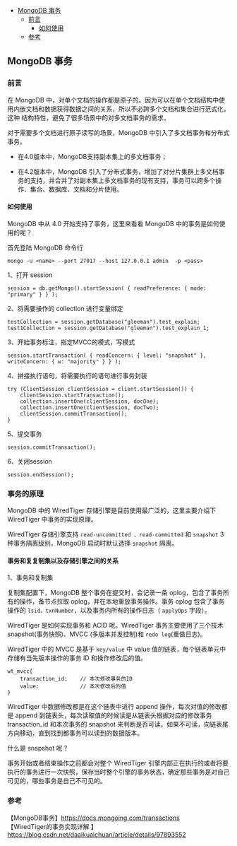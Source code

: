 <!-- START doctoc generated TOC please keep comment here to allow auto update -->
<!-- DON'T EDIT THIS SECTION, INSTEAD RE-RUN doctoc TO UPDATE -->

- [MongoDB 事务](#mongodb-%E4%BA%8B%E5%8A%A1)
  - [前言](#%E5%89%8D%E8%A8%80)
    - [如何使用](#%E5%A6%82%E4%BD%95%E4%BD%BF%E7%94%A8)
  - [参考](#%E5%8F%82%E8%80%83)

<!-- END doctoc generated TOC please keep comment here to allow auto update -->

## MongoDB 事务

### 前言

在 MongoDB 中，对单个文档的操作都是原子的。因为可以在单个文档结构中使用内嵌文档和数据获得数据之间的关系，所以不必跨多个文档和集合进行范式化，这种
结构特性，避免了很多场景中的对多文档事务的需求。   

对于需要多个文档进行原子读写的场景，MongoDB 中引入了多文档事务和分布式事务。   

- 在4.0版本中，MongoDB支持副本集上的多文档事务；  

- 在4.2版本中，MongoDB 引入了分布式事务，增加了对分片集群上多文档事务的支持，并合并了对副本集上多文档事务的现有支持，事务可以跨多个操作、集合、数据库、文档和分片使用。   

#### 如何使用

MongoDB 中从 4.0 开始支持了事务，这里来看看 MongoDB 中的事务是如何使用的呢？   

首先登陆 MongoDB 命令行   

```
mongo -u <name> --port 27017 --host 127.0.0.1 admin  -p <pass>
```

1、打开 session

```
session = db.getMongo().startSession( { readPreference: { mode: "primary" } } );
```

2、将需要操作的 collection 进行变量绑定  

```
testCollection = session.getDatabase("gleeman").test_explain;
test1Collection = session.getDatabase("gleeman").test_explain_1;
```

3、开始事务标注，指定MVCC的模式，写模式  

```
session.startTransaction( { readConcern: { level: "snapshot" }, writeConcern: { w: "majority" } } );
```

4、拼接执行语句，将需要执行的语句进行事务封装  

```
try (ClientSession clientSession = client.startSession()) {
    clientSession.startTransaction();
    collection.insertOne(clientSession, docOne);
    collection.insertOne(clientSession, docTwo);
    clientSession.commitTransaction();
}
```

5、提交事务  

```
session.commitTransaction();
```

6、关闭session

```
session.endSession();
```

### 事务的原理  

MongoDB 中的 WiredTiger 存储引擎是目前使用最广泛的，这里主要介绍下 WiredTiger 中事务的实现原理。   

WiredTiger 存储引擎支持 `read-uncommitted 、read-committed` 和 `snapshot` 3 种事务隔离级别，MongoDB 启动时默认选择 `snapshot` 隔离。      

#### 事务和复复制集以及存储引擎之间的关系  

1、事务和复制集  

复制集配置下，MongoDB 整个事务在提交时，会记录一条 oplog，包含了事务所有的操作，备节点拉取 oplog，并在本地重放事务操作。事务 oplog 包含了事务操作的 `lsid，txnNumber`，以及事务内所有的操作日志（ `applyOps` 字段）。   

WiredTiger 是如何实现事务和 ACID 呢。WiredTiger 事务主要使用了三个技术 snapshot(事务快照)、MVCC (多版本并发控制)和 `redo log`(重做日志)。   

WiredTiger 中的 MVCC 是基于 `key/value` 中 value 值的链表，每个链表单元中存储有当先版本操作的事务 ID 和操作修改后的值。   

```
wt_mvcc{
	transaction_id:    // 本次修改事务的ID
	value:             // 本次修改后的值
}
```

WiredTiger 中数据修改都是在这个链表中进行 append 操作，每次对值的修改都是 append 到链表头，每次读取值的时候读是从链表头根据对应的修改事务 transaction_id 和本次事务的 snapshot 来判断是否可读，如果不可读，向链表尾方向移动，直到找到都事务可以读到的数据版本。    

什么是 snapshot 呢？   

事务开始或者结束操作之前都会对整个 WiredTiger 引擎内部正在执行的或者将要执行的事务进行一次快照，保存当时整个引擎的事务状态，确定那些事务是对自己可见的，哪些事务是自己不可见的。   






### 参考

【MongoDB事务】https://docs.mongoing.com/transactions     
【WiredTiger的事务实现详解 】https://blog.csdn.net/daaikuaichuan/article/details/97893552  


